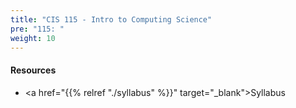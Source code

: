 ```yaml
---
title: "CIS 115 - Intro to Computing Science"
pre: "115: "
weight: 10
---
```


#### Resources

* <a href="{{% relref "./syllabus" %}}" target="_blank">Syllabus</a>

